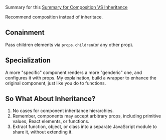 Summary for this [Summary for Composition VS Inheritance](https://facebook.github.io/react/docs/composition-vs-inheritance.html)

Recommend composition instead of inheritace.

Conainment
-----------------

Pass children elements via `props.children`(or any other prop).

Specialization 
---------------------

A more "specific" component renders a more "genderic" one, and configures it with props.
My explaination, build a wrapper to enhance the original component, just like you do to functions.

So What About Inheritance?
---------------------

1. No cases for component inheritance hierarchies.
2. Remember, components may accept arbitrary props, including primitive values, React elements, or functions.
3. Extract function, object, or class into a separate JavaScript module to share it, without extending it.
